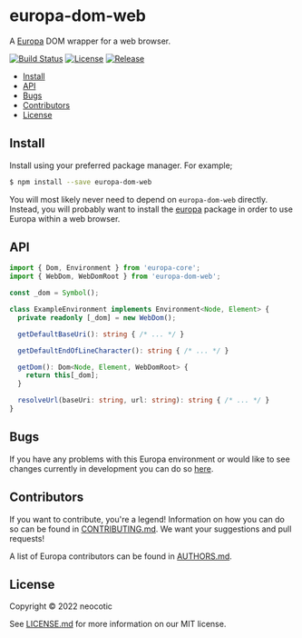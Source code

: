 # europa-dom-web

A [Europa](https://github.com/neocotic/europa) DOM wrapper for a web browser.

[![Build Status](https://img.shields.io/github/workflow/status/neocotic/europa/CI/main?style=flat-square)](https://github.com/neocotic/europa/actions/workflows/ci.yml)
[![License](https://img.shields.io/npm/l/europa-dom-web.svg?style=flat-square)](https://github.com/neocotic/europa/raw/main/packages/europa-dom-web/LICENSE.md)
[![Release](https://img.shields.io/npm/v/europa-dom-web.svg?style=flat-square)](https://npmjs.com/package/europa-dom-web)

* [Install](#install)
* [API](#api)
* [Bugs](#bugs)
* [Contributors](#contributors)
* [License](#license)

## Install

Install using your preferred package manager. For example;

``` bash
$ npm install --save europa-dom-web
```

You will most likely never need to depend on `europa-dom-web` directly. Instead, you will probably want to install the
[europa](https://github.com/neocotic/europa/tree/main/packages/europa) package in order to use Europa within a web
browser.

## API

``` typescript
import { Dom, Environment } from 'europa-core';
import { WebDom, WebDomRoot } from 'europa-dom-web';

const _dom = Symbol();

class ExampleEnvironment implements Environment<Node, Element> {
  private readonly [_dom] = new WebDom();

  getDefaultBaseUri(): string { /* ... */ }

  getDefaultEndOfLineCharacter(): string { /* ... */ }

  getDom(): Dom<Node, Element, WebDomRoot> {
    return this[_dom];
  }

  resolveUrl(baseUri: string, url: string): string { /* ... */ }
}
```

## Bugs

If you have any problems with this Europa environment or would like to see changes currently in development you can do
so [here](https://github.com/neocotic/europa/issues).

## Contributors

If you want to contribute, you're a legend! Information on how you can do so can be found in
[CONTRIBUTING.md](https://github.com/neocotic/europa/blob/main/CONTRIBUTING.md). We want your suggestions and pull
requests!

A list of Europa contributors can be found in [AUTHORS.md](https://github.com/neocotic/europa/blob/main/AUTHORS.md).

## License

Copyright © 2022 neocotic

See [LICENSE.md](https://github.com/neocotic/europa/raw/main/packages/europa-dom-web/LICENSE.md) for more information on
our MIT license.
